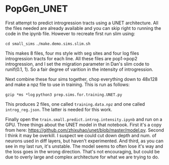 # PopGen_UNET

First attempt to predict introgression tracts using a UNET architecture. All the files needed are already available and you can skip right to running the code in the ipynb file.  However to recreate first run slim using:

`cd small_sims`
`./make.demo.sims.slim.sh`

This makes 8 files, four ms style with seg sites and four log files introgression tracts for each line. All these files are pop1->pop2 introgression, and I set the migration parameter in Dan's slim code to runif(0.1, 1). So a fair degree of varition in the intensity of introgression. 

Next combine these four sims together, chop everything down to 48x128 and make a npz file to use in training.  This is run as follows:

`gzip *ms *log`
`python3 prep.sims.for.training.UNET.py`

This produces 2 files, one called `training.data.npz` and one called `introg_reg.json`. The latter is needed for this work.

Finally open the `train.small.predict.introg.intensity.ipynb` and run on a GPU.  Three things about the UNET model in that notebook. First it's a copy from here: https://github.com/zhixuhao/unet/blob/master/model.py. Second I think it may be overkill.  I suspect we could cut down depth and num. of neurons used in diff layers, but haven't experimented. And third, as you can see in my last run, it's unstable. The model seems to often lose it's way and the loss goes in the wrong direction.  That's not encouraging, but could be due to overly large and complex architecture for what we are trying to do. 
